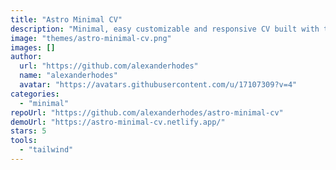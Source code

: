 ```yaml
---
title: "Astro Minimal CV"
description: "Minimal, easy customizable and responsive CV built with tailwind and dark support."
image: "themes/astro-minimal-cv.png"
images: []
author:
  url: "https://github.com/alexanderhodes"
  name: "alexanderhodes"
  avatar: "https://avatars.githubusercontent.com/u/17107309?v=4"
categories:
  - "minimal"
repoUrl: "https://github.com/alexanderhodes/astro-minimal-cv"
demoUrl: "https://astro-minimal-cv.netlify.app/"
stars: 5
tools:
  - "tailwind"
---
```

